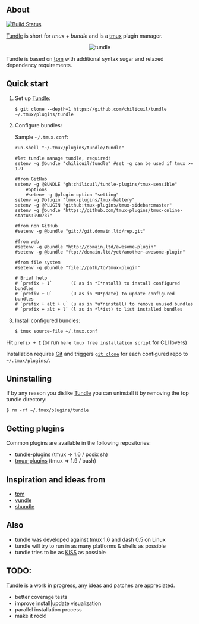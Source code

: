 ## About

[![Build Status](https://travis-ci.org/chilicuil/tundle.png?branch=master)](https://travis-ci.org/chilicuil/tundle)

[Tundle](https://github.com/chilicuil/tundle/) is short for _tmux + bundle_ and is a [tmux](http://en.wikipedia.org/wiki/tmux) plugin manager.

<p align="center">
<img src="http://javier.io/assets/img/tundle.gif" alt="tundle"/>
</p>

Tundle is based on [tpm](https://github.com/tmux-plugins/tpm) with additional syntax sugar and relaxed dependency requirements.

## Quick start

1. Set up [Tundle](https://github.com/chilicuil/tundle/):

   ```
   $ git clone --depth=1 https://github.com/chilicuil/tundle ~/.tmux/plugins/tundle
   ```

2. Configure bundles:

   Sample `~/.tmux.conf`:

   ```
   run-shell "~/.tmux/plugins/tundle/tundle"

   #let tundle manage tundle, required!
   setenv -g @bundle "chilicuil/tundle" #set -g can be used if tmux >= 1.9

   #from GitHub
   setenv -g @BUNDLE "gh:chilicuil/tundle-plugins/tmux-sensible"
       #options
       #setenv -g @plugin-option "setting"
   setenv -g @plugin "tmux-plugins/tmux-battery"
   setenv -g @PLUGIN "github:tmux-plugins/tmux-sidebar:master"
   setenv -g @bundle "https://github.com/tmux-plugins/tmux-online-status:990737"

   #from non GitHub
   #setenv -g @bundle "git://git.domain.ltd/rep.git"

   #from web
   #setenv -g @bundle "http://domain.ltd/awesome-plugin"
   #setenv -g @bundle "ftp://domain.ltd/yet/another-awesome-plugin"

   #from file system
   #setenv -g @bundle "file://path/to/tmux-plugin"

   # Brief help
   # `prefix + I`       (I as in *I*nstall) to install configured bundles
   # `prefix + U`       (U as in *U*pdate) to update configured bundles
   # `prefix + alt + u` (u as in *u*ninstall) to remove unused bundles
   # `prefix + alt + l` (l as in *l*ist) to list installed bundles
   ```

3. Install configured bundles:

   ```
   $ tmux source-file ~/.tmux.conf
   ```

Hit `prefix + I` (or run `here tmux free installation script` for CLI lovers)

Installation requires [Git](http://git-scm.com/) and triggers [`git clone`](http://gitref.org/creating/#clone) for each configured repo to `~/.tmux/plugins/`.

## Uninstalling

If by any reason you dislike [Tundle](https://github.com/chilicuil/tundle) you can uninstall it by removing the top tundle directory:

   ```
   $ rm -rf ~/.tmux/plugins/tundle
   ```

## Getting plugins

Common plugins are available in the following repositories:

* [tundle-plugins](https://github.com/chilicuil/tundle-plugins) (tmux => 1.6 / posix sh)
* [tmux-plugins](https://github.com/tmux-plugins)  (tmux => 1.9 / bash)

## Inspiration and ideas from

* [tpm](https://github.com/tmux-plugins/tpm)
* [vundle](https://github.com/gmarik/vundle)
* [shundle](https://github.com/chilicuil/shundle)

## Also

* tundle was developed against tmux 1.6 and dash 0.5 on Linux
* tundle will try to run in as many platforms & shells as possible
* tundle tries to be as [KISS](http://en.wikipedia.org/wiki/KISS_principle) as possible

## TODO:
[Tundle](https://github.com/chilicuil/tundle/) is a work in progress, any ideas and patches are appreciated.

* better coverage tests
* improve install|update visualization
* parallel installation process
* make it rock!
